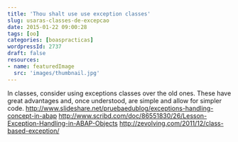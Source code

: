 ```yaml
---
title: 'Thou shalt use use exception classes'
slug: usaras-classes-de-excepcao
date: 2015-01-22 09:00:28
tags: [oo]
categories: [boaspracticas]
wordpressId: 2737
draft: false
resources:
- name: featuredImage
  src: 'images/thumbnail.jpg'
---
```

In classes, consider using exceptions classes over the old ones. These have great advantages and, once understood, are simple and allow for simpler code.
http://www.slideshare.net/pruebaedublog/exceptions-handling-concept-in-abap
http://www.scribd.com/doc/86551830/26/Lesson-Exception-Handling-in-ABAP-Objects
http://zevolving.com/2011/12/class-based-exception/
